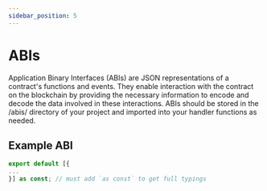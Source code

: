```yaml
---
sidebar_position: 5
---
```


# ABIs
Application Binary Interfaces (ABIs) are JSON representations of a contract's functions and events. They enable interaction with the contract on the blockchain by providing the necessary information to encode and decode the data involved in these interactions. ABIs should be stored in the /abis/ directory of your project and imported into your handler functions as needed.

## Example ABI

```ts
export default [{
...
}] as const; // must add `as const` to get full typings
```